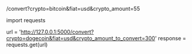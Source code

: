 /convert?crypto=bitcoin&fiat=usd&crypto_amount=55

import requests

url = 'http://127.0.0.1:5000/convert?crypto=dogecoin&fiat=usd&crypto_amount_to_convert=300'
response = requests.get(url)